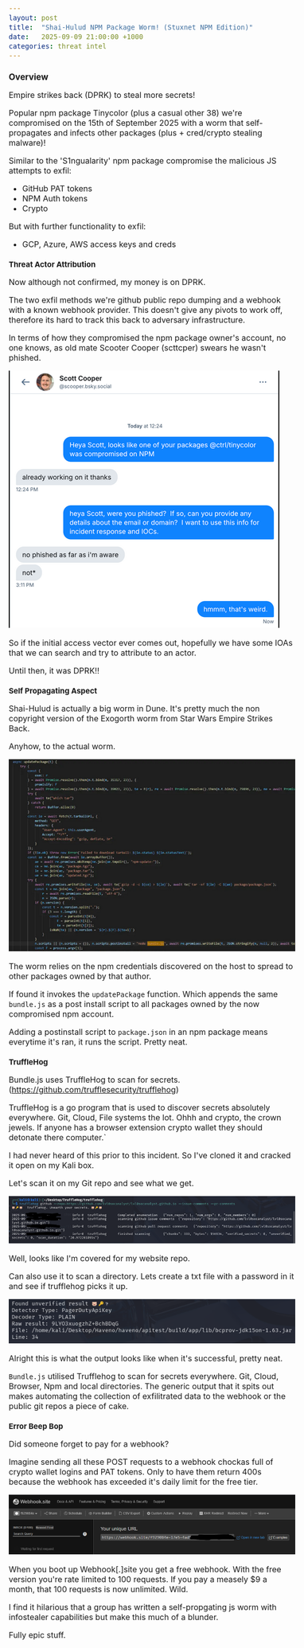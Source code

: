 ```yaml
---
layout: post
title:  "Shai-Hulud NPM Package Worm! (Stuxnet NPM Edition)"
date:   2025-09-09 21:00:00 +1000
categories: threat intel
---
```


<style>
  body { font-size: 16px; }
  body {font-family: 'Inter', sans-serif}
  h1 { font-size: 19px !important; }
  h2 { font-size: 17px !important; }
  h3 { font-size: 15px !important; }
</style>

## Overview

Empire strikes back (DPRK) to steal more secrets!

Popular npm package Tinycolor (plus a casual other 38) we're compromised on the 15th of September 2025 with a worm that self-propagates and infects other packages (plus + cred/crypto stealing malware)!

Similar to the 'S1ngualarity' npm package compromise the malicious JS attempts to exfil:
- GitHub PAT tokens
- NPM Auth tokens
- Crypto

But with further functionality to exfil:
- GCP, Azure, AWS access keys and creds

### Threat Actor Attribution

Now although not confirmed, my money is on DPRK. 

The two exfil methods we're github public repo dumping and a webhook with a known webhook provider. This doesn't give any pivots to work off, therefore its hard to track this back to adversary infrastructure. 

In terms of how they compromised the npm package owner's account, no one knows, as old mate Scooter Cooper (scttcper) swears he wasn't phished.

![alt text](/images/scott.PNG)

So if the initial access vector ever comes out, hopefully we have some IOAs that we can search and try to attribute to an actor.

Until then, it was DPRK!!

### Self Propagating Aspect

Shai-Hulud is actually a big worm in Dune. It's pretty much the non copyright version of the Exogorth worm from Star Wars Empire Strikes Back.

Anyhow, to the actual worm.

![alt text](/images/shai_worm.PNG)

The worm relies on the npm credentials discovered on the host to spread to other packages owned by that author. 

If found it invokes the ``updatePackage`` function. Which appends the same ``bundle.js`` as a post install script to all packages owned by the now compromised npm account.

Adding a postinstall script to ``package.json`` in an npm package means everytime it's ran, it runs the script. Pretty neat.

### TruffleHog

Bundle.js uses TruffleHog to scan for secrets. (https://github.com/trufflesecurity/trufflehog)

TruffleHog is a go program that is used to discover secrets absolutely everywhere. Git, Cloud, File systems the lot. Ohhh and crypto, the crown jewels. If anyone has a browser extension crypto wallet they should detonate there computer.`                             

I had never heard of this prior to this incident. So I've cloned it and cracked it open on my Kali box.

Let's scan it on my Git repo and see what we get. 

![alt text](/images/trufflehog_result.PNG)

Well, looks like I'm covered for my website repo.

Can also use it to scan a directory. Lets create a txt file with a password in it and see if trufflehog picks it up.

![alt text](/images/truffle_success_result.PNG)

Alright this is what the output looks like when it's successful, pretty neat.

``Bundle.js`` utilised Trufflehog to scan for secrets everywhere. Git, Cloud, Browser, Npm and local directories. The generic output that it spits out makes automating the collection of exfilitrated data to the webhook or the public git repos a piece of cake.

### Error Beep Bop

Did someone forget to pay for a webhook? 

Imagine sending all these POST requests to a webhook chockas full of crypto wallet logins and PAT tokens. Only to have them return 400s because the webhook has exceeded it's daily limit for the free tier.

![alt text](/images/webhook.PNG)

When you boot up Webhook[.]site you get a free webhook. With the free version you're rate limited to 100 requests. If you pay a measely $9 a month, that 100 requests is now unlimited. Wild.

I find it hilarious that a group has written a self-propgating js worm with infostealer capabilities but make this much of a blunder. 

Fully epic stuff.